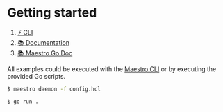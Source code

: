 # Getting started

1. [⚡ CLI](https://github.com/jexia/maestro/tree/master/cmd/daemon)
1. [📚 Documentation](https://jexia.gitbook.io/maestro/)
1. [📚 Maestro Go Doc](https://godoc.org/github.com/jexia/maestro)

All examples could be executed with the [Maestro CLI](https://github.com/jexia/maestro/tree/master/cmd/daemon) or by executing the provided Go scripts.

```bash
$ maestro daemon -f config.hcl
```

```bash
$ go run .
```
